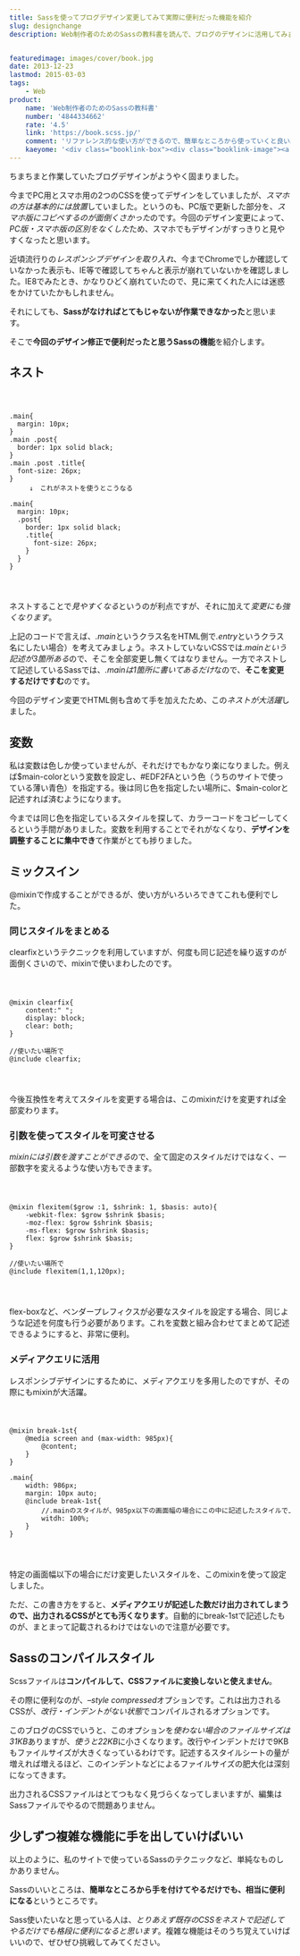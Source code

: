```yaml
---
title: Sassを使ってブログデザイン変更してみて実際に便利だった機能を紹介
slug: designchange
description: Web制作者のためのSassの教科書を読んで、ブログのデザインに活用してみました。その際に、使ってみて実際に便利だなと思った機能を紹介します。基本的にCSSと同じなので、使えそうなところだけつまみ食いする感じで使うといいと思います。


featuredimage: images/cover/book.jpg
date: 2013-12-23
lastmod: 2015-03-03
tags: 
    - Web
product:
    name: 'Web制作者のためのSassの教科書'
    number: '4844334662'
    rate: '4.5'
    link: 'https://book.scss.jp/'
    comment: 'リファレンス的な使い方ができるので、簡単なところから使っていくと良い。'
    kaeyome: '<div class="booklink-box"><div class="booklink-image"><a href="https://www.amazon.co.jp/exec/obidos/asin/4844334662/illusionspace-22/" rel="nofollow" target="_blank"><img src="https://ecx.images-amazon.com/images/I/51xkjL4k%2BRL._SL160_.jpg" style="border: none;" /></a></div><div class="booklink-info"><div class="booklink-name"><a href="https://www.amazon.co.jp/exec/obidos/asin/4844334662/illusionspace-22/" rel="nofollow" target="_blank">Web制作者のためのSassの教科書 これからのWebデザインの現場で必須のCSSメタ言語</a><div class="booklink-powered-date">posted with <a href="https://yomereba.com" rel="nofollow" target="_blank">ヨメレバ</a></div></div><div class="booklink-detail">平澤 隆,森田 壮 インプレスジャパン 2013-09-13    </div><div class="booklink-link2"><div class="shoplinkamazon"><a href="https://www.amazon.co.jp/exec/obidos/asin/4844334662/illusionspace-22/" rel="nofollow" target="_blank" title="アマゾン" >Amazonで購入</a></div><div class="shoplinkrakuten"><a href="https://hb.afl.rakuten.co.jp/hgc/11acbc01.369b1bf6.11acbc02.cabf9fe9/?pc=http%3A%2F%2Fbooks.rakuten.co.jp%2Frb%2F12451132%2F%3Fscid%3Daf_ich_link_urltxt%26m%3Dhttp%3A%2F%2Fm.rakuten.co.jp%2Fev%2Fbook%2F" rel="nofollow" target="_blank" title="楽天ブックス" >楽天ブックスで購入</a></div>                  	  <div class="shoplinkkino"><a href="https://ck.jp.ap.valuecommerce.com/servlet/referral?sid=3085416&pid=882196163&vc_url=http%3A%2F%2Fwww.kinokuniya.co.jp%2Ff%2Fdsg-01-9784844334668" target="_blank" title="kino" >紀伊國屋書店で購入<img src="https://ad.jp.ap.valuecommerce.com/servlet/gifbanner?sid=3085416&pid=882196163" height="1" width="1" border="0"></a></div>	  	  	</div></div><div class="booklink-footer"></div></div>'
---
```


ちまちまと作業していたブログデザインがようやく固まりました。

今までPC用とスマホ用の2つのCSSを使ってデザインをしていましたが、<em>スマホの方は基本的には放置</em>していました。というのも、PC版で更新した部分を、<em>スマホ版にコピペするのが面倒くさかった</em>のです。今回のデザイン変更によって、<em>PC版・スマホ版の区別をなくした</em>ため、スマホでもデザインがすっきりと見やすくなったと思います。

近頃流行りの<em>レスポンシブデザインを取り入れ</em>、今までChromeでしか確認していなかった表示も、IE等で確認してちゃんと表示が崩れていないかを確認しました。IE8でみたとき、かなりひどく崩れていたので、見に来てくれた人には迷惑をかけていたかもしれません。

それにしても、<strong>Sassがなければとてもじゃないが作業できなかった</strong>と思います。

そこで<strong>今回のデザイン修正で便利だったと思うSassの機能</strong>を紹介します。


## ネスト


<code>

<pre>.main{
  margin: 10px;
}
.main .post{
  border: 1px solid black;
}
.main .post .title{
  font-size: 26px;
}
　　　↓　これがネストを使うとこうなる

.main{
  margin: 10px;
  .post{
    border: 1px solid black;
    .title{
      font-size: 26px;
    }
  }
}</pre>
</code>

ネストすることで<em>見やすくなる</em>というのが利点ですが、それに加えて<em>変更にも強くなります</em>。

上記のコードで言えば、<em>.main</em>というクラス名をHTML側で<em>.entry</em>というクラス名にしたい場合）を考えてみましょう。ネストしていないCSSでは<em>.mainという記述が3箇所ある</em>ので、そこを全部変更し無くてはなりません。一方でネストして記述しているSassでは、<em>.mainは1箇所に書いてあるだけ</em>なので、<strong>そこを変更するだけですむ</strong>のです。

今回のデザイン変更でHTML側も含めて手を加えたため、この<em>ネストが大活躍</em>しました。


## 変数


私は変数は色しか使っていませんが、それだけでもかなり楽になりました。例えば$main-colorという変数を設定し、#EDF2FAという色（うちのサイトで使っている薄い青色）を指定する。後は同じ色を指定したい場所に、$main-colorと記述すれば済むようになります。

今までは同じ色を指定しているスタイルを探して、カラーコードをコピーしてくるという手間がありました。変数を利用することでそれがなくなり、<strong>デザインを調整することに集中でき</strong>て作業がとても捗りました。


## ミックスイン


@mixinで作成することができるが、使い方がいろいろできてこれも便利でした。


### 同じスタイルをまとめる


clearfixというテクニックを利用していますが、何度も同じ記述を繰り返すのが面倒くさいので、mixinで使いまわしたのです。

<code>

<pre>@mixin clearfix{
    content:" ";
    display: block;
    clear: both;
}

//使いたい場所で
@include clearfix;</pre>
</code>

今後互換性を考えてスタイルを変更する場合は、このmixinだけを変更すれば全部変わります。


### 引数を使ってスタイルを可変させる


<em>mixinには引数を渡すことができる</em>ので、全て固定のスタイルだけではなく、一部数字を変えるような使い方もできます。

<code>

<pre>@mixin flexitem($grow :1, $shrink: 1, $basis: auto){
    -webkit-flex: $grow $shrink $basis;
    -moz-flex: $grow $shrink $basis;
    -ms-flex: $grow $shrink $basis;
    flex: $grow $shrink $basis;
}

//使いたい場所で
@include flexitem(1,1,120px);</pre>
</code>

flex-boxなど、ベンダープレフィクスが必要なスタイルを設定する場合、同じような記述を何度も行う必要があります。これを変数と組み合わせてまとめて記述できるようにすると、非常に便利。


### メディアクエリに活用


レスポンシブデザインにするために、メディアクエリを多用したのですが、その際にもmixinが大活躍。

<code>

<pre>@mixin break-1st{
    @media screen and (max-width: 985px){
        @content;
    }
}

.main{
    width: 986px;
    margin: 10px auto;
    @include break-1st{
        //.mainのスタイルが、985px以下の画面幅の場合にこの中に記述したスタイルで上書きされる
        witdh: 100%;
    }
}</pre>
</code>

特定の画面幅以下の場合にだけ変更したいスタイルを、このmixinを使って設定しました。

ただ、この書き方をすると、<strong>メディアクエリが記述した数だけ出力されてしまうので、出力されるCSSがとても汚くなります</strong>。自動的にbreak-1stで記述したものが、まとまって記載されるわけではないので注意が必要です。


## Sassのコンパイルスタイル


Scssファイルは<strong>コンパイルして、CSSファイルに変換しないと使えません</strong>。

その際に便利なのが、<em>&#8211;style compressed</em>オプションです。これは出力されるCSSが、<em>改行・インデントがない状態</em>でコンパイルされるオプションです。

このブログのCSSでいうと、このオプションを<em>使わない場合のファイルサイズは31KB</em>ありますが、<em>使うと22KB</em>に小さくなります。改行やインデントだけで9KBもファイルサイズが大きくなっているわけです。記述するスタイルシートの量が増えれば増えるほど、このインデントなどによるファイルサイズの肥大化は深刻になってきます。

出力されるCSSファイルはとてつもなく見づらくなってしまいますが、編集はSassファイルでやるので問題ありません。


## 少しずつ複雑な機能に手を出していけばいい


以上のように、私のサイトで使っているSassのテクニックなど、単純なものしかありません。

Sassのいいところは、<strong>簡単なところから手を付けてやるだけでも、相当に便利になる</strong>というところです。

Sass使いたいなと思っている人は、<em>とりあえず既存のCSSをネストで記述してやるだけでも格段に便利になると思います</em>。複雑な機能はそのうち覚えていけばいいので、ぜひぜひ挑戦してみてください。


  